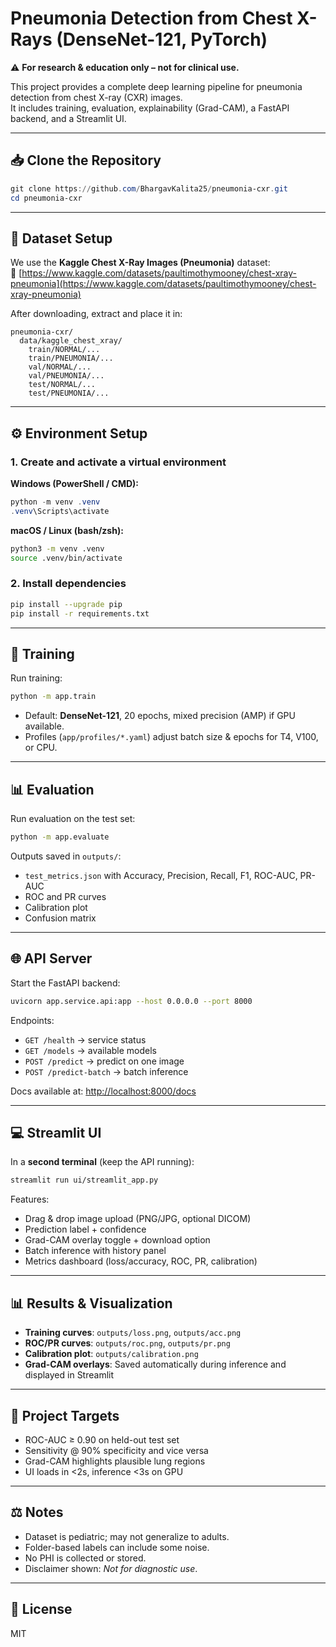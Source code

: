 # Pneumonia Detection from Chest X-Rays (DenseNet-121, PyTorch)

⚠️ **For research & education only – not for clinical use.**

This project provides a complete deep learning pipeline for pneumonia detection from chest X-ray (CXR) images.  
It includes training, evaluation, explainability (Grad-CAM), a FastAPI backend, and a Streamlit UI.

---

## 📥 Clone the Repository

```powershell
git clone https://github.com/BhargavKalita25/pneumonia-cxr.git
cd pneumonia-cxr
```

---

## 📂 Dataset Setup

We use the **Kaggle Chest X-Ray Images (Pneumonia)** dataset:  
🔗 [https://www.kaggle.com/datasets/paultimothymooney/chest-xray-pneumonia](https://www.kaggle.com/datasets/paultimothymooney/chest-xray-pneumonia)

After downloading, extract and place it in:

```
pneumonia-cxr/
  data/kaggle_chest_xray/
    train/NORMAL/...
    train/PNEUMONIA/...
    val/NORMAL/...
    val/PNEUMONIA/...
    test/NORMAL/...
    test/PNEUMONIA/...
```

---

## ⚙️ Environment Setup

### 1. Create and activate a virtual environment

**Windows (PowerShell / CMD):**
```powershell
python -m venv .venv
.venv\Scripts\activate
```

**macOS / Linux (bash/zsh):**
```bash
python3 -m venv .venv
source .venv/bin/activate
```

### 2. Install dependencies
```bash
pip install --upgrade pip
pip install -r requirements.txt
```

---

## 🚀 Training

Run training:

```bash
python -m app.train
```

- Default: **DenseNet-121**, 20 epochs, mixed precision (AMP) if GPU available.  
- Profiles (`app/profiles/*.yaml`) adjust batch size & epochs for T4, V100, or CPU.

---

## 📊 Evaluation

Run evaluation on the test set:

```bash
python -m app.evaluate
```

Outputs saved in `outputs/`:
- `test_metrics.json` with Accuracy, Precision, Recall, F1, ROC-AUC, PR-AUC  
- ROC and PR curves  
- Calibration plot  
- Confusion matrix  

---

## 🌐 API Server

Start the FastAPI backend:

```bash
uvicorn app.service.api:app --host 0.0.0.0 --port 8000
```

Endpoints:
- `GET /health` → service status  
- `GET /models` → available models  
- `POST /predict` → predict on one image  
- `POST /predict-batch` → batch inference  

Docs available at: [http://localhost:8000/docs](http://localhost:8000/docs)

---

## 💻 Streamlit UI

In a **second terminal** (keep the API running):

```bash
streamlit run ui/streamlit_app.py
```

Features:
- Drag & drop image upload (PNG/JPG, optional DICOM)  
- Prediction label + confidence  
- Grad-CAM overlay toggle + download option  
- Batch inference with history panel  
- Metrics dashboard (loss/accuracy, ROC, PR, calibration)  

---

## 📊 Results & Visualization

- **Training curves**: `outputs/loss.png`, `outputs/acc.png`  
- **ROC/PR curves**: `outputs/roc.png`, `outputs/pr.png`  
- **Calibration plot**: `outputs/calibration.png`  
- **Grad-CAM overlays**: Saved automatically during inference and displayed in Streamlit  

---

## 🎯 Project Targets

- ROC-AUC ≥ 0.90 on held-out test set  
- Sensitivity @ 90% specificity and vice versa  
- Grad-CAM highlights plausible lung regions  
- UI loads in <2s, inference <3s on GPU  

---

## ⚖️ Notes

- Dataset is pediatric; may not generalize to adults.  
- Folder-based labels can include some noise.  
- No PHI is collected or stored.  
- Disclaimer shown: *Not for diagnostic use*.  

---

## 📜 License

MIT



